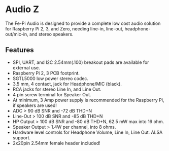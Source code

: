<!--
---
name: Fe-Pi Audio Card
class: board
type: audio
formfactor: HAT
manufacturer: Fe-Pi
description: A complete audio solution for the Raspberry Pi
url: https://fe-pi.com/products/fe-pi-audio-v1
buy: https://fe-pi.com/products/fe-pi-audio-v1
image: 'fepi-audio.png'
pincount: 40
eeprom: no
power:
  '1':
  '2':
ground:
  '6':
  '9':
  '14':
  '20':
  '25':
  '30':
  '34':
  '39':
pin:
  '3':
    mode: i2c
  '5':
    mode: i2c
  '12':
    name: BCLK (Bit Clock)
    mode: i2s
  '35':
    name: LRCLK (Left/Right Clock)
    mode: i2s
  '38':
    name: DIN (Data In)
    mode: i2s
  '40':
    name: DOUT (Data Out)
    mode: i2s
i2c:
  '0x0a':
    name: SGTL5000
    device: SGTL5000XNAA3/R2
-->
# Audio Z

The Fe-Pi Audio is designed to provide a complete low cost audio solution for Raspberry Pi 2, 3, and Zero, needing line-in, line-out, headphone-out/mic-in, and stereo speakers.

## Features

* SPI, UART, and I2C 2.54mm(.100) breakout pads are available for external use. 
* Raspberry Pi 2, 3 PCB footprint.
* SGTL5000 low power stereo codec.
* 3.5 mm, 4 contact, jack for Headphone/MIC (black).
* RCA jacks for stereo Line In, and Line Out.
* 4 pin screw terminal for Speaker Out.
* At minimum, 3 Amp power supply is recommended for the Raspberry Pi, if speakers are used! 
* ADC > 90 dB SNR and -72 dB THD+N
* Line-Out > 100 dB SNR and -85 dB THD+N
* HP Output > 100 dB SNR and -80 dB THD+N, 62.5 mW max into 16 ohm.
* Speaker Output > 1.4W per channel, into 8 ohms.
* Hardware level controls for Headphone Volume, Line In, Line Out. ALSA support.
* 2x20pin 2.54mm female header included!
